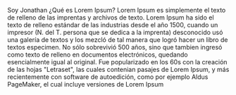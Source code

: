 Soy Jonathan
¿Qué es Lorem Ipsum?
Lorem Ipsum es simplemente el texto de relleno de las imprentas y
archivos de texto. Lorem Ipsum ha sido el texto de relleno estándar de
las industrias desde el año 1500, cuando un impresor (N. del T. persona
que se dedica a la imprenta) desconocido usó una galería de textos y
los mezcló de tal manera que logró hacer un libro de textos especimen.
No sólo sobrevivió 500 años, sino que tambien ingresó como texto de
relleno en documentos electrónicos, quedando esencialmente igual
al original. Fue popularizado en los 60s con la creación de las
hojas "Letraset", las cuales contenian pasajes de Lorem Ipsum, y
más recientemente con software de autoedición, como por ejemplo
Aldus PageMaker, el cual incluye versiones de Lorem Ipsum